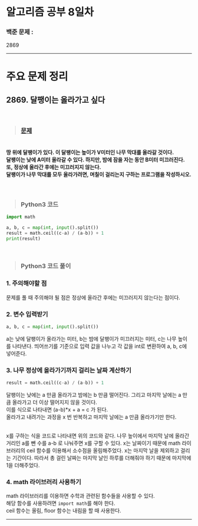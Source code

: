 # 알고리즘 공부 8일차

### 백준 문제 :

2869

---

# 주요 문제 정리

## 2869. 달팽이는 올라가고 싶다

<br/>

> ### [문제](https://www.acmicpc.net/problem/2869)

#### <br/>땅 위에 달팽이가 있다. 이 달팽이는 높이가 V미터인 나무 막대를 올라갈 것이다. <br/>달팽이는 낮에 A미터 올라갈 수 있다. 하지만, 밤에 잠을 자는 동안 B미터 미끄러진다. 또, 정상에 올라간 후에는 미끄러지지 않는다.<br/>달팽이가 나무 막대를 모두 올라가려면, 며칠이 걸리는지 구하는 프로그램을 작성하시오.

<br/>

> ### Python3 코드

```python
import math

a, b, c = map(int, input().split())
result = math.ceil((c-a) / (a-b)) + 1
print(result)

```

<br/>

> ### Python3 코드 풀이

### 1. 주의해야할 점

문제를 풀 때 주의해야 될 점은 정상에 올라간 후에는 미끄러지지 않는다는 점이다.

### 2. 변수 입력받기

```python
a, b, c = map(int, input().split())
```

a는 낮에 달팽이가 올라가는 미터, b는 밤에 달팽이가 미끄러지는 미터, c는 나무 높이를 나타낸다.
띄어쓰기를 기준으로 입력 값을 나누고 각 값을 int로 변환하여 a, b, c에 넣어준다.

### 3. 나무 정상에 올라가기까지 걸리는 날짜 계산하기

```python
result = math.ceil((c-a) / (a-b)) + 1
```

달팽이는 낮에는 a 만큼 올라가고 밤에는 b 만큼 떨어진다. 그리고 마지막 날에는 a 만큼 올라가고 더 이상 떨어지지 않을 것이다. <br/>이를 식으로 나타내면 (a-b)\*x + a = c 가 된다. <br/>올라가고 내려가는 과정을 x 번 반복하고 마지막 날에는 a 만큼 올라가기만 한다.

<br/>
x를 구하는 식을 코드로 나타내면 위의 코드와 같다. 나무 높이에서 마지막 날에 올라간 거리인 a를 뺀 수를 a-b 로 나눠주면 x를 구할 수 있다. x는 날짜이기 때문에 math 라이브러리의 ceil 함수를 이용해서 소수점을 올림해주었다. x는 마지막 날을 제외하고 걸리는 기간이다. 따라서 총 걸린 날짜는 마지막 날인 하루를 더해줘야 하기 때문에 마지막에 1을 더해주었다.

### 4. math 라이브러리 사용하기

math 라이브러리를 이용하면 수학과 관련된 함수들을 사용할 수 있다.
<br/>해당 함수를 사용하려면 `import math`를 해야 한다.
<br/>ceil 함수는 올림, floor 함수는 내림을 할 때 사용한다.

---
